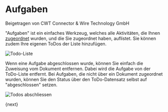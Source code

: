 # Aufgaben
<span class="text-muted contributed-by">Beigetragen von CWT Connector & Wire Technology GmbH</span>

"Aufgaben" ist ein einfaches Werkzeug, welches alle Aktivitäten, die Ihnen [zugeordnet](https://erpnext.com/collaboration-tools/assignment) wurden, und die Sie zugeordnet haben, auflistet. Sie können zudem Ihre eigenen ToDos der Liste hinzufügen.

![Todo-Liste]({{docs_base_url}}/assets/old_images/erpnext/todo-list.png)

Wenn eine Aufgabe abgeschlossen wurde, können Sie einfach die Zuweisung vom Dokument entfernen. Dabei wird die Aufgabe von der ToDo-Liste entfernt. Bei Aufgaben, die nicht über ein Dokument zugeordnet wurden, können Sie den Status über den ToDo-Datensatz selbst auf "abgeschlossen" setzen.

![Todos abschliessen]({{docs_base_url}}/assets/old_images/erpnext/todo-close.png)

{next}
